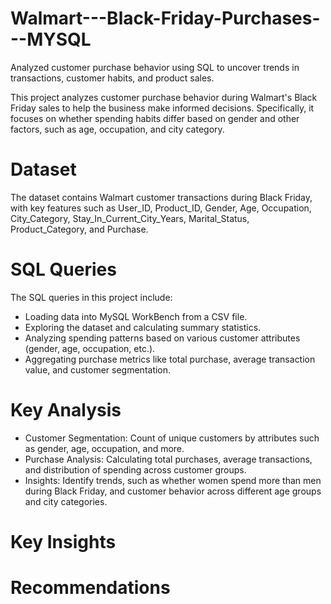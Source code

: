 # Walmart---Black-Friday-Purchases---MYSQL
Analyzed customer purchase behavior using SQL to uncover trends in transactions, customer habits, and product sales.

This project analyzes customer purchase behavior during Walmart's Black Friday sales to help the business make informed decisions. Specifically, it focuses on whether spending habits differ based on gender and other factors, such as age, occupation, and city category.

# Dataset
The dataset contains Walmart customer transactions during Black Friday, with key features such as User_ID, Product_ID, Gender, Age, Occupation, City_Category, Stay_In_Current_City_Years, Marital_Status, Product_Category, and Purchase.

# SQL Queries
The SQL queries in this project include:
- Loading data into MySQL WorkBench from a CSV file.
- Exploring the dataset and calculating summary statistics.
- Analyzing spending patterns based on various customer attributes (gender, age, occupation, etc.).
- Aggregating purchase metrics like total purchase, average transaction value, and customer segmentation.

# Key Analysis
- Customer Segmentation: Count of unique customers by attributes such as gender, age, occupation, and more.
- Purchase Analysis: Calculating total purchases, average transactions, and distribution of spending across customer groups.
- Insights: Identify trends, such as whether women spend more than men during Black Friday, and customer behavior across different age groups and city categories.

# Key Insights

# Recommendations
